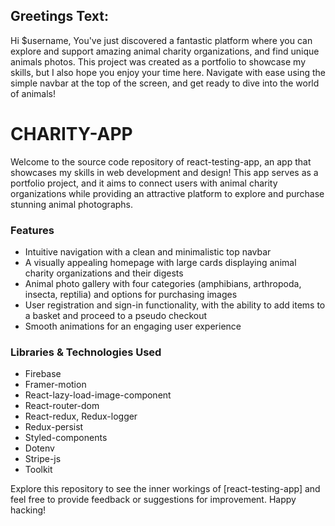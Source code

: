 ## Greetings Text:

Hi $username, You've just discovered a fantastic platform where you can explore and support amazing animal charity organizations, and find unique animals photos. This project was created as a portfolio to showcase my skills, but I also hope you enjoy your time here. Navigate with ease using the simple navbar at the top of the screen, and get ready to dive into the world of animals!

# CHARITY-APP
Welcome to the source code repository of react-testing-app, an app that showcases my skills in web development and design! This app serves as a portfolio project, and it aims to connect users with animal charity organizations while providing an attractive platform to explore and purchase stunning animal photographs.

### Features
- Intuitive navigation with a clean and minimalistic top navbar
- A visually appealing homepage with large cards displaying animal charity organizations and their digests
- Animal photo gallery with four categories (amphibians, arthropoda, insecta, reptilia) and options for purchasing images
- User registration and sign-in functionality, with the ability to add items to a basket and proceed to a pseudo checkout
- Smooth animations for an engaging user experience

### Libraries & Technologies Used
- Firebase
- Framer-motion
- React-lazy-load-image-component
- React-router-dom
- React-redux, Redux-logger
- Redux-persist
- Styled-components
- Dotenv
- Stripe-js
- Toolkit


Explore this repository to see the inner workings of [react-testing-app] and feel free to provide feedback or suggestions for improvement. Happy hacking!